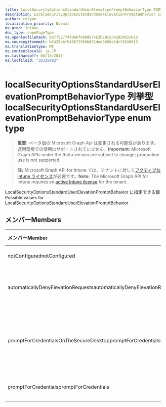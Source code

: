 ```yaml
---
title: localSecurityOptionsStandardUserElevationPromptBehaviorType 列挙型
description: LocalSecurityOptionsStandardUserElevationPromptBehavior に指定できる値
author: rolyon
localization_priority: Normal
ms.prod: Intune
doc_type: enumPageType
ms.openlocfilehash: bd7752774fdebf40b057463b29c2542829d2c61b
ms.sourcegitcommit: b5425ebf648572569b032ded5b56e1dcf3830515
ms.translationtype: MT
ms.contentlocale: ja-JP
ms.lasthandoff: 08/13/2019
ms.locfileid: "36325492"
---
```

# <a name="localsecurityoptionsstandarduserelevationpromptbehaviortype-enum-type"></a><span data-ttu-id="cc22c-103">localSecurityOptionsStandardUserElevationPromptBehaviorType 列挙型</span><span class="sxs-lookup"><span data-stu-id="cc22c-103">localSecurityOptionsStandardUserElevationPromptBehaviorType enum type</span></span>

> <span data-ttu-id="cc22c-104">**重要:** ベータ版の Microsoft Graph Api は変更される可能性があります。運用環境での使用はサポートされていません。</span><span class="sxs-lookup"><span data-stu-id="cc22c-104">**Important:** Microsoft Graph APIs under the /beta version are subject to change; production use is not supported.</span></span>

> <span data-ttu-id="cc22c-105">**注:** Microsoft Graph API for Intune では、テナントに対して[アクティブな intune ライセンス](https://go.microsoft.com/fwlink/?linkid=839381)が必要です。</span><span class="sxs-lookup"><span data-stu-id="cc22c-105">**Note:** The Microsoft Graph API for Intune requires an [active Intune license](https://go.microsoft.com/fwlink/?linkid=839381) for the tenant.</span></span>

<span data-ttu-id="cc22c-106">LocalSecurityOptionsStandardUserElevationPromptBehavior に指定できる値</span><span class="sxs-lookup"><span data-stu-id="cc22c-106">Possible values for LocalSecurityOptionsStandardUserElevationPromptBehavior</span></span>

## <a name="members"></a><span data-ttu-id="cc22c-107">メンバー</span><span class="sxs-lookup"><span data-stu-id="cc22c-107">Members</span></span>
|<span data-ttu-id="cc22c-108">メンバー</span><span class="sxs-lookup"><span data-stu-id="cc22c-108">Member</span></span>|<span data-ttu-id="cc22c-109">値</span><span class="sxs-lookup"><span data-stu-id="cc22c-109">Value</span></span>|<span data-ttu-id="cc22c-110">説明</span><span class="sxs-lookup"><span data-stu-id="cc22c-110">Description</span></span>|
|:---|:---|:---|
|<span data-ttu-id="cc22c-111">notConfigured</span><span class="sxs-lookup"><span data-stu-id="cc22c-111">notConfigured</span></span>|<span data-ttu-id="cc22c-112">.0</span><span class="sxs-lookup"><span data-stu-id="cc22c-112">0</span></span>|<span data-ttu-id="cc22c-113">Not Configured</span><span class="sxs-lookup"><span data-stu-id="cc22c-113">Not Configured</span></span>|
|<span data-ttu-id="cc22c-114">automaticallyDenyElevationRequests</span><span class="sxs-lookup"><span data-stu-id="cc22c-114">automaticallyDenyElevationRequests</span></span>|<span data-ttu-id="cc22c-115">1-d</span><span class="sxs-lookup"><span data-stu-id="cc22c-115">1</span></span>|<span data-ttu-id="cc22c-116">昇格要求を自動的に拒否する</span><span class="sxs-lookup"><span data-stu-id="cc22c-116">Automatically deny elevation requests</span></span>|
|<span data-ttu-id="cc22c-117">promptForCredentialsOnTheSecureDesktop</span><span class="sxs-lookup"><span data-stu-id="cc22c-117">promptForCredentialsOnTheSecureDesktop</span></span>|<span data-ttu-id="cc22c-118">pbm-2</span><span class="sxs-lookup"><span data-stu-id="cc22c-118">2</span></span>|<span data-ttu-id="cc22c-119">セキュリティで保護されたデスクトップで資格情報の入力を求める</span><span class="sxs-lookup"><span data-stu-id="cc22c-119">Prompt for credentials on the secure desktop</span></span>|
|<span data-ttu-id="cc22c-120">promptForCredentials</span><span class="sxs-lookup"><span data-stu-id="cc22c-120">promptForCredentials</span></span>|<span data-ttu-id="cc22c-121">1/3</span><span class="sxs-lookup"><span data-stu-id="cc22c-121">3</span></span>|<span data-ttu-id="cc22c-122">資格情報の入力を求める</span><span class="sxs-lookup"><span data-stu-id="cc22c-122">Prompt for credentials</span></span>|



